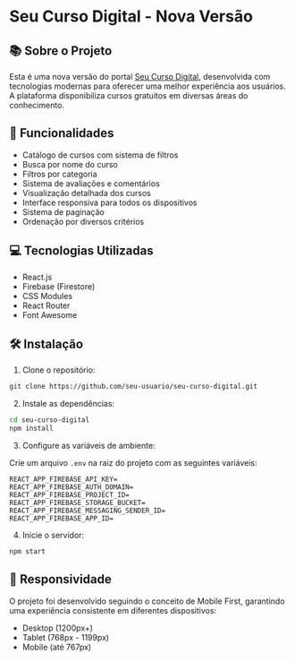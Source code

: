 # Seu Curso Digital - Nova Versão

## 📚 Sobre o Projeto

Esta é uma nova versão do portal [Seu Curso Digital](https://cursos.seucursodigital.com/), desenvolvida com tecnologias modernas para oferecer uma melhor experiência aos usuários. A plataforma disponibiliza cursos gratuitos em diversas áreas do conhecimento.

## 🚀 Funcionalidades

- Catálogo de cursos com sistema de filtros
- Busca por nome do curso
- Filtros por categoria
- Sistema de avaliações e comentários
- Visualização detalhada dos cursos
- Interface responsiva para todos os dispositivos
- Sistema de paginação
- Ordenação por diversos critérios

## 💻 Tecnologias Utilizadas

- React.js
- Firebase (Firestore)
- CSS Modules
- React Router
- Font Awesome

## 🛠️ Instalação

1. Clone o repositório:

```bash
git clone https://github.com/seu-usuario/seu-curso-digital.git
```

2. Instale as dependências:

```bash
cd seu-curso-digital
npm install
```


3. Configure as variáveis de ambiente: 

Crie um arquivo `.env` na raiz do projeto com as seguintes variáveis:

```
REACT_APP_FIREBASE_API_KEY=
REACT_APP_FIREBASE_AUTH_DOMAIN=
REACT_APP_FIREBASE_PROJECT_ID=
REACT_APP_FIREBASE_STORAGE_BUCKET=
REACT_APP_FIREBASE_MESSAGING_SENDER_ID=
REACT_APP_FIREBASE_APP_ID=
```

4. Inicie o servidor:

```bash
npm start
```


## 📱 Responsividade

O projeto foi desenvolvido seguindo o conceito de Mobile First, garantindo uma experiência consistente em diferentes dispositivos:
- Desktop (1200px+)
- Tablet (768px - 1199px)
- Mobile (até 767px)


